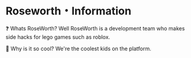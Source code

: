# Roseworth・Information
❓ Whats RoseWorth? Well RoseWorth is a development team who makes side hacks for lego games such as roblox.

🤔 Why is it so cool? We're the coolest kids on the platform.
